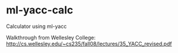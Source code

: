 # ml-yacc-calc
Calculator using ml-yacc

Walkthrough from Wellesley College:
http://cs.wellesley.edu/~cs235/fall08/lectures/35_YACC_revised.pdf
